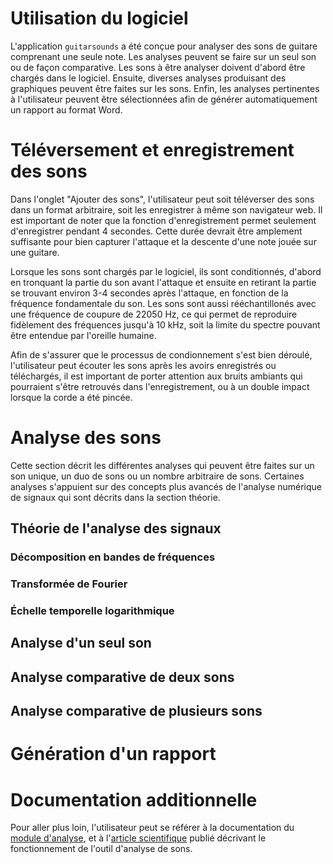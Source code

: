# Utilisation du logiciel

L'application `guitarsounds` a été conçue pour analyser des sons de guitare comprenant une seule note. Les analyses peuvent se faire sur un seul son ou de façon comparative. Les sons à être analyser doivent d'abord être chargés dans le logiciel. Ensuite, diverses analyses produisant des graphiques peuvent être faites sur les sons. Enfin, les analyses pertinentes à l'utilisateur peuvent être sélectionnées afin de générer automatiquement un rapport au format Word. 

# Téléversement et enregistrement des sons

Dans l'onglet "Ajouter des sons", l'utilisateur peut soit téléverser des sons dans un format arbitraire, soit les enregistrer à même son navigateur web. 
Il est important de noter que la fonction d'enregistrement permet seulement d'enregistrer pendant 4 secondes. 
Cette durée devrait être amplement suffisante pour bien capturer l'attaque et la descente d'une note jouée sur une guitare. 

Lorsque les sons sont chargés par le logiciel, ils sont conditionnés, d'abord en tronquant la partie du son avant l'attaque et ensuite en retirant la partie se trouvant environ 3-4 secondes après l'attaque, en fonction de la fréquence fondamentale du son. 
Les sons sont aussi rééchantillonés avec une fréquence de coupure de 22050 Hz, ce qui permet de reproduire fidèlement des fréquences jusqu'à 10 kHz, soit la limite du spectre pouvant être entendue par l'oreille humaine. 

Afin de s'assurer que le processus de condionnement s'est bien déroulé, l'utilisateur peut écouter les sons après les avoirs enregistrés ou téléchargés, il est important de porter attention aux bruits ambiants qui pourraient s'être retrouvés dans l'enregistrement, ou à un double impact lorsque la corde a été pincée.

# Analyse des sons 

Cette section décrit les différentes analyses qui peuvent être faites sur un son unique, un duo de sons ou un nombre arbitraire de sons. 
Certaines analyses s'appuient sur des concepts plus avancés de l'analyse numérique de signaux qui sont décrits dans la section théorie.

## Théorie de l'analyse des signaux

### Décomposition en bandes de fréquences

### Transformée de Fourier

### Échelle temporelle logarithmique

## Analyse d'un seul son

## Analyse comparative de deux sons

## Analyse comparative de plusieurs sons 

# Génération d'un rapport 

# Documentation additionnelle

Pour aller plus loin, l'utilisateur peut se référer à la documentation du [module d'analyse](https://olivecha.github.io/guitarsounds/guitarsounds.html), et à l'[article scientifique](https://joss.theoj.org/papers/10.21105/joss.04878) publié décrivant le fonctionnement de l'outil d'analyse de sons.
